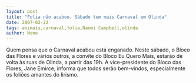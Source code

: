 ```yaml
---
layout: post
title: "Folia não acabou. Sábado tem mais Carnaval em Olinda"
date: 2007-02-22
tags: animais,carnaval,folia,Naomi Campbell,olinda
author: None
---
```


Quem pensa que o Carnaval acabou está enganado.
Neste sábado, o Bloco das Flores e vários outros, a convite do Bloco Eu Quero Mais, estarão de volta às ruas de Olinda, a partir das 19h.
A vice-presidente do Bloco das Flores, Jane Emirce, informa que todos serão bem-vindos, especialmente os foliões amantes do lirismo. 